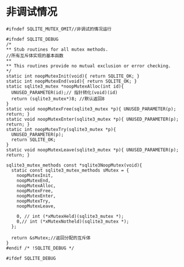 # 非调试情况


	#ifndef SQLITE_MUTEX_OMIT//非调试的情况运行

	#ifndef SQLITE_DEBUG
	/*
	** Stub routines for all mutex methods.
	//所有互斥体实现的基本函数
	**
	** This routines provide no mutual exclusion or error checking.
	*/
	static int noopMutexInit(void){ return SQLITE_OK; }
	static int noopMutexEnd(void){ return SQLITE_OK; }
	static sqlite3_mutex *noopMutexAlloc(int id){
	  UNUSED_PARAMETER(id);// 指针转化(void)(id)
	  return (sqlite3_mutex*)8; //默认返回8
	}
	static void noopMutexFree(sqlite3_mutex *p){ UNUSED_PARAMETER(p); return; }
	static void noopMutexEnter(sqlite3_mutex *p){ UNUSED_PARAMETER(p); return; }
	static int noopMutexTry(sqlite3_mutex *p){
	  UNUSED_PARAMETER(p);
	  return SQLITE_OK;
	}
	static void noopMutexLeave(sqlite3_mutex *p){ UNUSED_PARAMETER(p); return; }

	sqlite3_mutex_methods const *sqlite3NoopMutex(void){
	  static const sqlite3_mutex_methods sMutex = {
	    noopMutexInit,
	    noopMutexEnd,
	    noopMutexAlloc,
	    noopMutexFree,
	    noopMutexEnter,
	    noopMutexTry,
	    noopMutexLeave,

	    0, // int (*xMutexHeld)(sqlite3_mutex *);
	    0,// int (*xMutexNotheld)(sqlite3_mutex *);
	  };

	  return &sMutex;//返回分配的互斥体
	}
	#endif /* !SQLITE_DEBUG */

	#ifdef SQLITE_DEBUG


